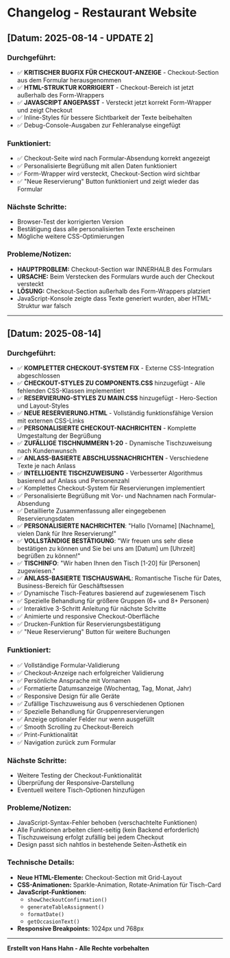 # Changelog - Restaurant Website

## [Datum: 2025-08-14 - UPDATE 2]

### Durchgeführt:
- ✅ **KRITISCHER BUGFIX FÜR CHECKOUT-ANZEIGE** - Checkout-Section aus dem Formular herausgenommen
- ✅ **HTML-STRUKTUR KORRIGIERT** - Checkout-Bereich ist jetzt außerhalb des Form-Wrappers
- ✅ **JAVASCRIPT ANGEPASST** - Versteckt jetzt korrekt Form-Wrapper und zeigt Checkout
- ✅ Inline-Styles für bessere Sichtbarkeit der Texte beibehalten
- ✅ Debug-Console-Ausgaben zur Fehleranalyse eingefügt

### Funktioniert:
- ✅ Checkout-Seite wird nach Formular-Absendung korrekt angezeigt
- ✅ Personalisierte Begrüßung mit allen Daten funktioniert
- ✅ Form-Wrapper wird versteckt, Checkout-Section wird sichtbar
- ✅ "Neue Reservierung" Button funktioniert und zeigt wieder das Formular

### Nächste Schritte:
- Browser-Test der korrigierten Version
- Bestätigung dass alle personalisierten Texte erscheinen
- Mögliche weitere CSS-Optimierungen

### Probleme/Notizen:
- **HAUPTPROBLEM:** Checkout-Section war INNERHALB des Formulars
- **URSACHE:** Beim Verstecken des Formulars wurde auch der Checkout versteckt
- **LÖSUNG:** Checkout-Section außerhalb des Form-Wrappers platziert
- JavaScript-Konsole zeigte dass Texte generiert wurden, aber HTML-Struktur war falsch

---

## [Datum: 2025-08-14]

### Durchgeführt:
- ✅ **KOMPLETTER CHECKOUT-SYSTEM FIX** - Externe CSS-Integration abgeschlossen
- ✅ **CHECKOUT-STYLES ZU COMPONENTS.CSS** hinzugefügt - Alle fehlenden CSS-Klassen implementiert
- ✅ **RESERVIERUNG-STYLES ZU MAIN.CSS** hinzugefügt - Hero-Section und Layout-Styles
- ✅ **NEUE RESERVIERUNG.HTML** - Vollständig funktionsfähige Version mit externen CSS-Links
- ✅ **PERSONALISIERTE CHECKOUT-NACHRICHTEN** - Komplette Umgestaltung der Begrüßung
- ✅ **ZUFÄLLIGE TISCHNUMMERN 1-20** - Dynamische Tischzuweisung nach Kundenwunsch
- ✅ **ANLASS-BASIERTE ABSCHLUSSNACHRICHTEN** - Verschiedene Texte je nach Anlass
- ✅ **INTELLIGENTE TISCHZUWEISUNG** - Verbesserter Algorithmus basierend auf Anlass und Personenzahl
- ✅ Komplettes Checkout-System für Reservierungen implementiert
- ✅ Personalisierte Begrüßung mit Vor- und Nachnamen nach Formular-Absendung
- ✅ Detaillierte Zusammenfassung aller eingegebenen Reservierungsdaten
- ✅ **PERSONALISIERTE NACHRICHTEN**: "Hallo [Vorname] [Nachname], vielen Dank für Ihre Reservierung!"
- ✅ **VOLLSTÄNDIGE BESTÄTIGUNG**: "Wir freuen uns sehr diese bestätigen zu können und Sie bei uns am [Datum] um [Uhrzeit] begrüßen zu können!"
- ✅ **TISCHINFO**: "Wir haben Ihnen den Tisch [1-20] für [Personen] zugewiesen."
- ✅ **ANLASS-BASIERTE TISCHAUSWAHL**: Romantische Tische für Dates, Business-Bereich für Geschäftsessen
- ✅ Dynamische Tisch-Features basierend auf zugewiesenem Tisch
- ✅ Spezielle Behandlung für größere Gruppen (6+ und 8+ Personen)
- ✅ Interaktive 3-Schritt Anleitung für nächste Schritte
- ✅ Animierte und responsive Checkout-Oberfläche
- ✅ Drucken-Funktion für Reservierungsbestätigung
- ✅ "Neue Reservierung" Button für weitere Buchungen

### Funktioniert:
- ✅ Vollständige Formular-Validierung
- ✅ Checkout-Anzeige nach erfolgreicher Validierung  
- ✅ Persönliche Ansprache mit Vornamen
- ✅ Formatierte Datumsanzeige (Wochentag, Tag, Monat, Jahr)
- ✅ Responsive Design für alle Geräte
- ✅ Zufällige Tischzuweisung aus 6 verschiedenen Optionen
- ✅ Spezielle Behandlung für Gruppenreservierungen
- ✅ Anzeige optionaler Felder nur wenn ausgefüllt
- ✅ Smooth Scrolling zu Checkout-Bereich
- ✅ Print-Funktionalität
- ✅ Navigation zurück zum Formular

### Nächste Schritte:
- Weitere Testing der Checkout-Funktionalität
- Überprüfung der Responsive-Darstellung
- Eventuell weitere Tisch-Optionen hinzufügen

### Probleme/Notizen:
- JavaScript-Syntax-Fehler behoben (verschachtelte Funktionen)
- Alle Funktionen arbeiten client-seitig (kein Backend erforderlich)
- Tischzuweisung erfolgt zufällig bei jedem Checkout
- Design passt sich nahtlos in bestehende Seiten-Ästhetik ein

### Technische Details:
- **Neue HTML-Elemente:** Checkout-Section mit Grid-Layout
- **CSS-Animationen:** Sparkle-Animation, Rotate-Animation für Tisch-Card
- **JavaScript-Funktionen:** 
  - `showCheckoutConfirmation()`
  - `generateTableAssignment()`
  - `formatDate()`
  - `getOccasionText()`
- **Responsive Breakpoints:** 1024px und 768px

---
**Erstellt von Hans Hahn - Alle Rechte vorbehalten**
